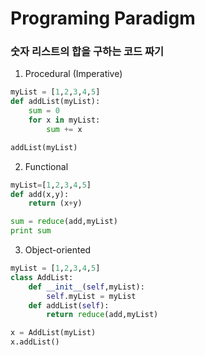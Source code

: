 # Programing Paradigm

### 숫자 리스트의 합을 구하는 코드 짜기
1. Procedural (Imperative)
```python
myList = [1,2,3,4,5]
def addList(myList):
    sum = 0
    for x in myList:
        sum += x

addList(myList)
```
2. Functional
```python
myList=[1,2,3,4,5]
def add(x,y):
    return (x+y)

sum = reduce(add,myList)
print sum
```

3. Object-oriented
```python
myList = [1,2,3,4,5]
class AddList:
    def __init__(self,myList):
        self.myList = myList
    def addList(self):
        return reduce(add,myList)

x = AddList(myList)
x.addList()
```
